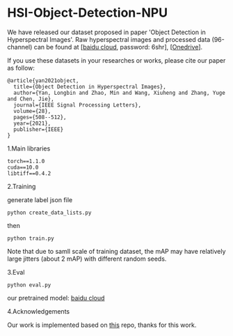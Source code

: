 # HSI-Object-Detection-NPU
We have released our dataset proposed in paper 'Object Detection in Hyperspectral Images'. 
Raw hyperspectral images and processed data (96-channel) can be found at [[baidu cloud]( https://pan.baidu.com/s/1mtXDJfU6M8F60GZinLam-w), password: 6shr],
[[Onedrive](https://mailnwpueducn-my.sharepoint.com/:u:/g/personal/yanlongbin_mail_nwpu_edu_cn/ERsB07TPh8RGrNpsgIejn38B0rmwzJEBgLmL5hzwvYlV7g?e=Upk6iW)].

If you use these datasets in your researches or works, please cite our paper as follow:

```
@article{yan2021object,
  title={Object Detection in Hyperspectral Images},
  author={Yan, Longbin and Zhao, Min and Wang, Xiuheng and Zhang, Yuge and Chen, Jie},
  journal={IEEE Signal Processing Letters},
  volume={28},
  pages={508--512},
  year={2021},
  publisher={IEEE}
}
```
1.Main libraries

```
torch==1.1.0
cuda==10.0
libtiff==0.4.2
```

2.Training

generate label json file
```
python create_data_lists.py
```

then

```
python train.py
```
Note that due to samll scale of training dataset, the mAP may have relatively large jitters (about 2 mAP) with different random seeds.

3.Eval

```
python eval.py
```

our pretrained model: [baidu cloud](https://pan.baidu.com/s/11mQsR10Z35EH6Kw9__LyrA)

4.Acknowledgements

Our work is implemented based on [this](https://github.com/sgrvinod/a-PyTorch-Tutorial-to-Object-Detection) repo, thanks for this work.
